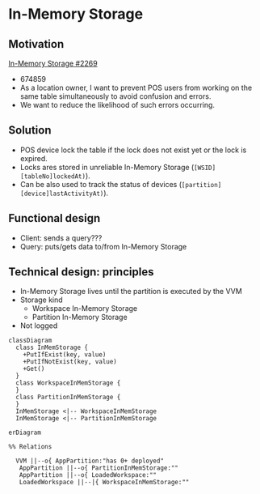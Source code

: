 # In-Memory Storage

## Motivation

[In-Memory Storage #2269](https://github.com/voedger/voedger/issues/2269)
- 674859
- As a location owner, I want to prevent POS users from working on the same table simultaneously to avoid confusion and errors.
- We want to reduce the likelihood of such errors occurring.

## Solution

- POS device lock the table if the lock does not exist yet or the lock is expired.
- Locks ares stored in unreliable In-Memory Storage (`[WSID][tableNo]lockedAt)`).
- Can be also used to track the status of devices (`[partition][device]lastActivityAt)`).

## Functional design

- Client: sends a query???
- Query: puts/gets data to/from In-Memory Storage

## Technical design: principles

- In-Memory Storage lives until the partition is executed by the VVM
- Storage kind
  - Workspace In-Memory Storage
  - Partition In-Memory Storage
- Not logged

```mermaid
classDiagram
  class InMemStorage {
    +PutIfExist(key, value)
    +PutIfNotExist(key, value)
    +Get()
  }
  class WorkspaceInMemStorage {
  }
  class PartitionInMemStorage {
  }
  InMemStorage <|-- WorkspaceInMemStorage
  InMemStorage <|-- PartitionInMemStorage
```

```mermaid
erDiagram

%% Relations

  VVM ||--o{ AppPartition:"has 0+ deployed"
   AppPartition ||--o{ PartitionInMemStorage:""
   AppPartition ||--o{ LoadedWorkspace:""
   LoadedWorkspace ||--|{ WorkspaceInMemStorage:""
```